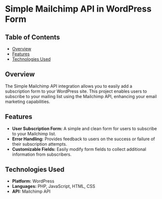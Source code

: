 # Simple Mailchimp API in WordPress Form

## Table of Contents

- [Overview](#overview)
- [Features](#features)
- [Technologies Used](#technologies-used)

## Overview

The Simple Mailchimp API integration allows you to easily add a subscription form to your WordPress site. This project enables users to subscribe to your mailing list using the Mailchimp API, enhancing your email marketing capabilities.

## Features

- **User Subscription Form:** A simple and clean form for users to subscribe to your Mailchimp list.
- **Error Handling:** Provides feedback to users on the success or failure of their subscription attempts.
- **Customizable Fields:** Easily modify form fields to collect additional information from subscribers.

## Technologies Used

- **Platform:** WordPress
- **Languages:** PHP, JavaScript, HTML, CSS
- **API:** Mailchimp API
